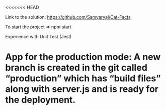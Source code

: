 <<<<<<< HEAD

Link to the solution: https://github.com/Samyaryal/Cat-Facts

To start the project => npm start



Experience with Unit Test (Jest)



App for the production mode:  A new branch is created in the git called “production” which has “build files” along with server.js and is ready for the deployment.
=======



